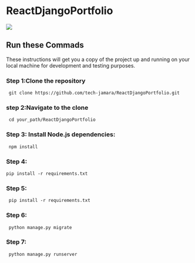 # ReactDjangoPortfolio



<kbd><img src="https://drive.google.com/uc?id=1-_NeW09HBpv5xTAzBOFQRqKegFxUEskU"  /></kbd>

## Run these Commads

 These instructions will get you a copy of the project up and running on your local machine for development and testing purposes.
### Step 1:Clone the repository
     git clone https://github.com/tech-jamara/ReactDjangoPortfolio.git
### step 2:Navigate to the clone 
     cd your_path/ReactDjangoPortfolio
### Step 3: Install Node.js dependencies:
     npm install    
### Step 4:
    pip install -r requirements.txt
### Step 5:
     pip install -r requirements.txt
### Step 6:
     python manage.py migrate
### Step 7:
     python manage.py runserver
